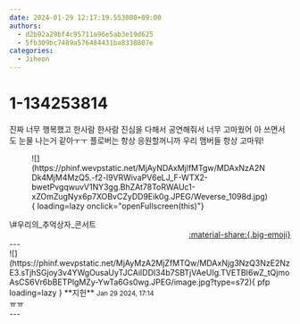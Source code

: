 ```yaml
---
date: 2024-01-29 12:17:19.553000+09:00
authors:
  - d2b92a29bf4c95711a96e5ab3e19d625
  - 5fb309bc7489a576484431ba8338807e
categories:
  - Jiheon
---
```


# 1-134253814

<div class="post-container" markdown="1">
<div class="content-container md-sidebar__scrollwrap" markdown="1">

진짜 너무 행복했고 한사람 한사람 진심을 다해서 공연해줘서 너무 고마웠어 아 쓰면서도 눈물 나는거 같아ㅜㅜ 플로버는 항상 응원할꺼니까 우리 맴버들 항상 고마워!
<figure markdown="1">
![](https://phinf.wevpstatic.net/MjAyNDAxMjlfMTgw/MDAxNzA2NDk4MjM4MzQ5.-f2-l9VRWivaPV6eLJ_F-WTX2-bwetPvgqwuvV1NY3gg.BhZAt78ToRWAUc1-xZOmZugNyx6p7XOBvCZyDD9Eik0g.JPEG/Weverse_1098d.jpg){ loading=lazy onclick="openFullscreen(this)"}
</figure>
\#우리의_추억상자_콘서트

</div>
</div>

<div style="text-align: right;" markdown="1">
<a href="https://weverse.io/fromis9/fanpost/1-134253814" style="text-align: right;">:material-share:{.big-emoji}</a>
</div>
---

<div class="comments-container md-sidebar__scrollwrap" markdown="1">
<div class="comment" markdown="1">
<div class='id-container' markdown="1">
![](https://phinf.wevpstatic.net/MjAyMzA2MjZfMTQw/MDAxNjg3NzQ3NzE2NzE3.sTjhSGjoy3v4YWgOusaUyTJCAiIDDI34b7SBTjVAeUIg.TVETBI6wZ_tQjmoAsCS6Vr6bBETPlgMZy-YwTa6Gs0wg.JPEG/image.jpg?type=s72){ pfp loading=lazy }
**<span class="artist">지헌</span>** <small>Jan 29 2024, 17:14</small><br>
</div>
<div class='comment-body' markdown="1">
ㅠㅠ
</div>
</div>
</div>
---
